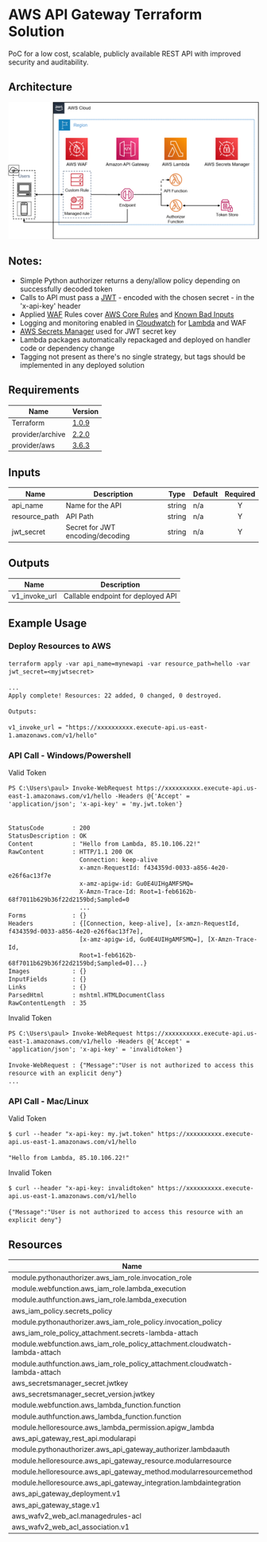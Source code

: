 # AWS API Gateway Terraform Solution

PoC for a low cost, scalable, publicly available REST API with improved security and auditability.

## Architecture
![Architecture Diagram](regional.png)


## Notes:
- Simple Python authorizer returns a deny/allow policy depending on successfully decoded token
- Calls to API must pass a [JWT](https://jwt.io/) - encoded with the chosen secret - in the 'x-api-key' header
- Applied [WAF](https://aws.amazon.com/waf/) Rules cover [AWS Core Rules](https://docs.aws.amazon.com/waf/latest/developerguide/aws-managed-rule-groups-list.html) and [Known Bad Inputs](https://docs.aws.amazon.com/waf/latest/developerguide/aws-managed-rule-groups-list.html)
- Logging and monitoring enabled in [Cloudwatch](https://aws.amazon.com/cloudwatch/) for [Lambda](https://aws.amazon.com/lambda/aws ) and WAF
- [AWS Secrets Manager](https://aws.amazon.com/secrets-manager/) used for JWT secret key
- Lambda packages automatically repackaged and deployed on handler code or dependency change
- Tagging not present as there's no single strategy, but tags should be implemented in any deployed solution

## Requirements

| Name | Version |
|------|---------|
| Terraform | [1.0.9]() |
| provider/archive | [2.2.0](https://registry.terraform.io/providers/hashicorp/archive) |
| provider/aws | [3.6.3](https://registry.terraform.io/providers/hashicorp/aws) |

## Inputs

| Name | Description | Type | Default | Required |
|------|-------------|------|---------|:--------:|
| api_name | Name for the API | string | n/a | Y |
| resource_path | API Path | string | n/a | Y |
| jwt_secret | Secret for JWT encoding/decoding | string | n/a | Y |


## Outputs

| Name | Description |
|------|-------------|
| v1_invoke_url | Callable endpoint for deployed API |

## Example Usage
### Deploy Resources to AWS
```
terraform apply -var api_name=mynewapi -var resource_path=hello -var jwt_secret=<myjwtsecret>

...
Apply complete! Resources: 22 added, 0 changed, 0 destroyed.

Outputs:

v1_invoke_url = "https://xxxxxxxxxx.execute-api.us-east-1.amazonaws.com/v1/hello"
```

### API Call - Windows/Powershell
Valid Token
```
PS C:\Users\paul> Invoke-WebRequest https://xxxxxxxxxx.execute-api.us-east-1.amazonaws.com/v1/hello -Headers @{'Accept' = 'application/json'; 'x-api-key' = 'my.jwt.token'}


StatusCode        : 200
StatusDescription : OK
Content           : "Hello from Lambda, 85.10.106.22!"
RawContent        : HTTP/1.1 200 OK
                    Connection: keep-alive
                    x-amzn-RequestId: f434359d-0033-a856-4e20-e26f6ac13f7e
                    x-amz-apigw-id: Gu0E4UIHgAMFSMQ=
                    X-Amzn-Trace-Id: Root=1-feb6162b-68f7011b629b36f22d2159bd;Sampled=0
                    ...
Forms             : {}
Headers           : {[Connection, keep-alive], [x-amzn-RequestId, f434359d-0033-a856-4e20-e26f6ac13f7e],
                    [x-amz-apigw-id, Gu0E4UIHgAMFSMQ=], [X-Amzn-Trace-Id,
                    Root=1-feb6162b-68f7011b629b36f22d2159bd;Sampled=0]...}
Images            : {}
InputFields       : {}
Links             : {}
ParsedHtml        : mshtml.HTMLDocumentClass
RawContentLength  : 35
```
Invalid Token
```
PS C:\Users\paul> Invoke-WebRequest https://xxxxxxxxxx.execute-api.us-east-1.amazonaws.com/v1/hello -Headers @{'Accept' = 'application/json'; 'x-api-key' = 'invalidtoken'}

Invoke-WebRequest : {"Message":"User is not authorized to access this resource with an explicit deny"}
...
```

### API Call - Mac/Linux
Valid Token
```
$ curl --header "x-api-key: my.jwt.token" https://xxxxxxxxxx.execute-api.us-east-1.amazonaws.com/v1/hello

"Hello from Lambda, 85.10.106.22!"
```
Invalid Token
```
$ curl --header "x-api-key: invalidtoken" https://xxxxxxxxxx.execute-api.us-east-1.amazonaws.com/v1/hello

{"Message":"User is not authorized to access this resource with an explicit deny"}
```

## Resources

| Name | Type |
|------|------|
| module.pythonauthorizer.aws_iam_role.invocation_role | [aws_iam_role](https://registry.terraform.io/providers/hashicorp/aws/latest/docs/resources/iam_role) |
| module.webfunction.aws_iam_role.lambda_execution | [aws_iam_role](https://registry.terraform.io/providers/hashicorp/aws/latest/docs/resources/iam_role) |
| module.authfunction.aws_iam_role.lambda_execution | [aws_iam_role](https://registry.terraform.io/providers/hashicorp/aws/latest/docs/resources/iam_role) |
| aws_iam_policy.secrets_policy | [aws_iam_policy](https://registry.terraform.io/providers/hashicorp/aws/latest/docs/resources/iam_policy) |
| module.pythonauthorizer.aws_iam_role_policy.invocation_policy | [aws_iam_role_policy](https://registry.terraform.io/providers/hashicorp/aws/latest/docs/resources/iam_role_policy) |
| aws_iam_role_policy_attachment.secrets-lambda-attach | [aws_iam_role_policy_attachment](https://registry.terraform.io/providers/hashicorp/aws/latest/docs/resources/iam_role_policy_attachment) |
| module.webfunction.aws_iam_role_policy_attachment.cloudwatch-lambda-attach | [aws_iam_role_policy_attachment](https://registry.terraform.io/providers/hashicorp/aws/latest/docs/resources/iam_role_policy_attachment) |
| module.authfunction.aws_iam_role_policy_attachment.cloudwatch-lambda-attach | [aws_iam_role_policy_attachment](https://registry.terraform.io/providers/hashicorp/aws/latest/docs/resources/iam_role_policy_attachment) |
| aws_secretsmanager_secret.jwtkey | [aws_secretsmanager_secret](https://registry.terraform.io/providers/hashicorp/aws/latest/docs/resources/secretsmanager_secret) |
| aws_secretsmanager_secret_version.jwtkey | [aws_secretsmanager_secret_version](https://registry.terraform.io/providers/hashicorp/aws/latest/docs/resources/secretsmanager_secret_version) |
| module.webfunction.aws_lambda_function.function | [aws_lambda_function](https://registry.terraform.io/providers/hashicorp/aws/latest/docs/resources/lambda_function) |
| module.authfunction.aws_lambda_function.function |  [aws_lambda_function](https://registry.terraform.io/providers/hashicorp/aws/latest/docs/resources/lambda_function) |
| module.helloresource.aws_lambda_permission.apigw_lambda | [aws_lambda_permission](https://registry.terraform.io/providers/hashicorp/aws/latest/docs/resources/lambda_permission) |
| aws_api_gateway_rest_api.modularapi | [aws_api_gateway_rest_api](https://registry.terraform.io/providers/hashicorp/aws/latest/docs/resources/api_gateway_rest_api) |
| module.pythonauthorizer.aws_api_gateway_authorizer.lambdaauth | [aws_api_gateway_authorizer](https://registry.terraform.io/providers/hashicorp/aws/latest/docs/resources/api_gateway_authorizer) |
| module.helloresource.aws_api_gateway_resource.modularresource | [aws_api_gateway_resource](https://registry.terraform.io/providers/hashicorp/aws/latest/docs/resources/api_gateway_resource) |
| module.helloresource.aws_api_gateway_method.modularresourcemethod | [aws_api_gateway_method](https://registry.terraform.io/providers/hashicorp/aws/latest/docs/resources/api_gateway_method_settings) |
| module.helloresource.aws_api_gateway_integration.lambdaintegration | [aws_api_gateway_integration](https://registry.terraform.io/providers/hashicorp/aws/latest/docs/resources/api_gateway_integration) |
| aws_api_gateway_deployment.v1 | [aws_api_gateway_deployment](https://registry.terraform.io/providers/hashicorp/aws/latest/docs/resources/api_gateway_deployment) |
| aws_api_gateway_stage.v1 | [aws_api_gateway_stage](https://registry.terraform.io/providers/hashicorp/aws/latest/docs/resources/api_gateway_stage) |
| aws_wafv2_web_acl.managedrules-acl | [aws_wafv2_web_acl](https://registry.terraform.io/providers/hashicorp/aws/latest/docs/resources/wafv2_web_acl) |
| aws_wafv2_web_acl_association.v1 | [aws_wafv2_web_acl_association](https://registry.terraform.io/providers/hashicorp/aws/latest/docs/resources/wafv2_web_acl_association) |
